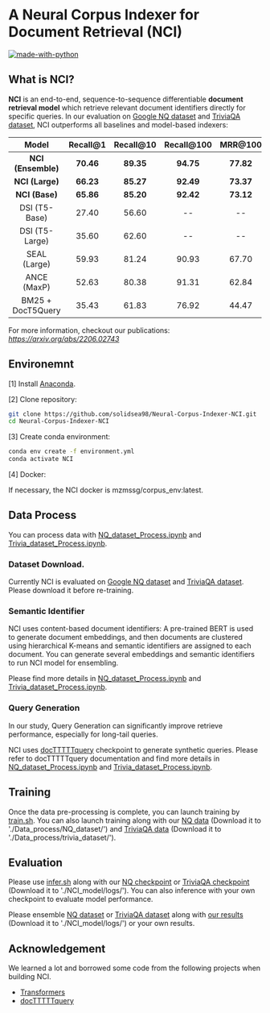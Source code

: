 # A Neural Corpus Indexer for Document Retrieval (NCI)

[![made-with-python](https://img.shields.io/badge/Made%20with-Python3-1f425f.svg?color=purple)](https://www.python.org/)

## What is NCI?

**NCI** is an end-to-end, sequence-to-sequence differentiable **document retrieval model** which retrieve relevant document identifiers directly for specific queries. In our evaluation on [Google NQ dataset](https://ai.google.com/research/NaturalQuestions/) and [TriviaQA dataset](https://nlp.cs.washington.edu/triviaqa/), NCI outperforms all baselines and model-based indexers:

| Model | Recall@1 | Recall@10 | Recall@100 | MRR@100 |
|:-------:|:--------:|:-----:|:-----:|:-------:|
| **NCI (Ensemble)** | **70.46** | **89.35** | **94.75** | **77.82** |
| **NCI (Large)** | **66.23** | **85.27** | **92.49** | **73.37** |
| **NCI (Base)** | **65.86** | **85.20** | **92.42** | **73.12** |
| DSI (T5-Base) | 27.40 | 56.60 | -- | -- |
| DSI (T5-Large) | 35.60 | 62.60 | -- | -- |
| SEAL (Large) | 59.93 | 81.24 | 90.93 | 67.70 |
| ANCE (MaxP) | 52.63 | 80.38 | 91.31 | 62.84 |
| BM25 + DocT5Query | 35.43 | 61.83 | 76.92 | 44.47 |

For more information, checkout our publications: 
*https://arxiv.org/abs/2206.02743*

<!-- Cite as below if you find this repository is helpful to your project:

```
Wang Y, Hou Y, Wang H, et al. A Neural Corpus Indexer for Document Retrieval[J]. arXiv preprint arXiv:2206.02743, 2022.
``` -->

## Environemnt
[1] Install [Anaconda](https://www.anaconda.com/download).

[2] Clone repository:

```bash
git clone https://github.com/solidsea98/Neural-Corpus-Indexer-NCI.git
cd Neural-Corpus-Indexer-NCI
```

[3] Create conda environment:

```bash
conda env create -f environment.yml
conda activate NCI
```
[4] Docker:

If necessary, the NCI docker is mzmssg/corpus_env:latest.

## Data Process

You can process data with [NQ_dataset_Process.ipynb](./Data_process/NQ_dataset/NQ_dataset_Process.ipynb) and [Trivia_dataset_Process.ipynb](./Data_process/Trivia_dataset/Trivia_dataset_Process.ipynb).

### Dataset Download.

Currently NCI is evaluated on [Google NQ dataset](https://ai.google.com/research/NaturalQuestions) and [TriviaQA dataset](https://nlp.cs.washington.edu/triviaqa/data/triviaqa-rc.tar.gz). Please download it before re-training.


### Semantic Identifier

NCI uses content-based document identifiers: A pre-trained BERT is used to generate document embeddings, and then documents are clustered using hierarchical K-means and semantic identifiers are assigned to each document. You can generate several embeddings and semantic identifiers to run NCI model for ensembling.

Please find more details in [NQ_dataset_Process.ipynb](./Data_process/NQ_dataset/NQ_dataset_Process.ipynb) and [Trivia_dataset_Process.ipynb](./Data_process/Trivia_dataset/Trivia_dataset_Process.ipynb).


### Query Generation

In our study, Query Generation can significantly improve retrieve performance, especially for long-tail queries.

NCI uses [docTTTTTquery](https://github.com/castorini/docTTTTTquery) checkpoint to generate synthetic queries. Please refer to docTTTTTquery documentation and find more details in [NQ_dataset_Process.ipynb](./Data_process/NQ_dataset/NQ_dataset_Process.ipynb) and [Trivia_dataset_Process.ipynb](./Data_process/Trivia_dataset/Trivia_dataset_Process.ipynb).


## Training

Once the data pre-processing is complete, you can launch training by [train.sh](./NCI_model/train.sh). You can also launch training along with our [NQ data](https://drive.google.com/drive/folders/1epfUw4yQjAtqnZTQDLAUOwTJg-YMCGdD?usp=sharing) (Download it to './Data_process/NQ_dataset/') and [TriviaQA data](https://drive.google.com/drive/folders/1_abDsHRUQabwDmBM7sk_NyMuia5X_VMK?usp=sharing) (Download it to './Data_process/trivia_dataset/').


## Evaluation
Please use [infer.sh](./NCI_model/infer.sh) along with our [NQ checkpoint](https://drive.google.com/file/d/1SITW9d7XLai6wSvu_f_8AYz38c7FQOBB/view?usp=sharing) or [TriviaQA checkpoint](https://drive.google.com/file/d/1XCA-XMDIZAZnlqecZrXzurKoZe7CzQhO/view?usp=sharing) (Download it to './NCI_model/logs/'). You can also inference with your own checkpoint to evaluate model performance.

Please ensemble [NQ dataset](./NCI_model/ensemble_NQ.ipynb) or [TriviaQA dataset](./NCI_model/ensemble_trivia.ipynb) along with [our results](https://drive.google.com/drive/folders/14TN0lEKHMh5eB5CBTWUp8SSwggiRXex3?usp=sharing) (Download it to './NCI_model/logs/') or your own results.


## Acknowledgement

We learned a lot and borrowed some code from the following projects when building NCI.
- [Transformers](https://github.com/huggingface/transformers)
- [docTTTTTquery](https://github.com/castorini/docTTTTTquery) 
